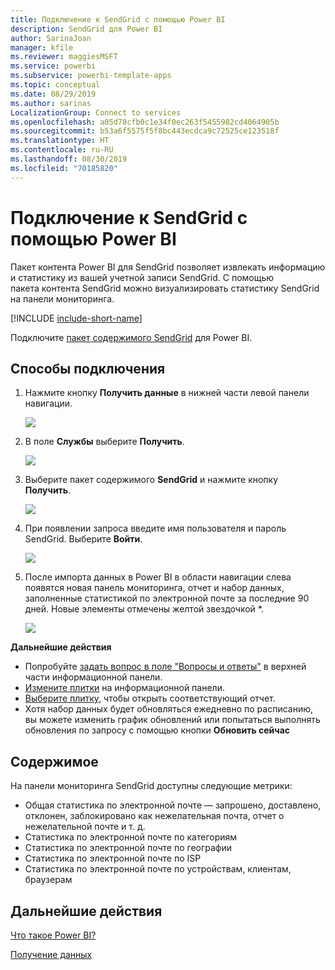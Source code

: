 ```yaml
---
title: Подключение к SendGrid с помощью Power BI
description: SendGrid для Power BI
author: SarinaJoan
manager: kfile
ms.reviewer: maggiesMSFT
ms.service: powerbi
ms.subservice: powerbi-template-apps
ms.topic: conceptual
ms.date: 08/29/2019
ms.author: sarinas
LocalizationGroup: Connect to services
ms.openlocfilehash: a05d78cfb0c1e34f0ec263f5455982cd4064905b
ms.sourcegitcommit: b53a6f5575f5f8bc443ecdca9c72525ce123518f
ms.translationtype: HT
ms.contentlocale: ru-RU
ms.lasthandoff: 08/30/2019
ms.locfileid: "70185820"
---
```

# <a name="connect-to-sendgrid-with-power-bi"></a>Подключение к SendGrid с помощью Power BI
Пакет контента Power BI для SendGrid позволяет извлекать информацию и статистику из вашей учетной записи SendGrid. С помощью пакета контента SendGrid можно визуализировать статистику SendGrid на панели мониторинга.

[!INCLUDE [include-short-name](./includes/service-deprecate-content-packs.md)]

Подключите [пакет содержимого SendGrid](https://app.powerbi.com/getdata/services/sendgrid) для Power BI.

## <a name="how-to-connect"></a>Способы подключения
1. Нажмите кнопку **Получить данные** в нижней части левой панели навигации.
   
   ![](media/service-connect-to-sendgrid/pbi_getdata.png) 
2. В поле **Службы** выберите **Получить**.
   
   ![](media/service-connect-to-sendgrid/pbi_getservices.png) 
3. Выберите пакет содержимого **SendGrid** и нажмите кнопку **Получить**.
   
   ![](media/service-connect-to-sendgrid/sendgrid.png) 
4. При появлении запроса введите имя пользователя и пароль SendGrid. Выберите **Войти**.
   
   ![](media/service-connect-to-sendgrid/pbi_sendgridsignin.png)
5. После импорта данных в Power BI в области навигации слева появятся новая панель мониторинга, отчет и набор данных, заполненные статистикой по электронной почте за последние 90 дней. Новые элементы отмечены желтой звездочкой \*.
   
   ![](media/service-connect-to-sendgrid/pbi_sendgriddash.png)

**Дальнейшие действия**

* Попробуйте [задать вопрос в поле "Вопросы и ответы"](consumer/end-user-q-and-a.md) в верхней части информационной панели.
* [Измените плитки](service-dashboard-edit-tile.md) на информационной панели.
* [Выберите плитку](consumer/end-user-tiles.md), чтобы открыть соответствующий отчет.
* Хотя набор данных будет обновляться ежедневно по расписанию, вы можете изменить график обновлений или попытаться выполнять обновления по запросу с помощью кнопки **Обновить сейчас**

## <a name="whats-included"></a>Содержимое
На панели мониторинга SendGrid доступны следующие метрики:

* Общая статистика по электронной почте — запрошено, доставлено, отклонен, заблокировано как нежелательная почта, отчет о нежелательной почте и т. д.
* Статистика по электронной почте по категориям
* Статистика по электронной почте по географии
* Статистика по электронной почте по ISP
* Статистика по электронной почте по устройствам, клиентам, браузерам

## <a name="next-steps"></a>Дальнейшие действия
[Что такое Power BI?](power-bi-overview.md)

[Получение данных](service-get-data.md)

